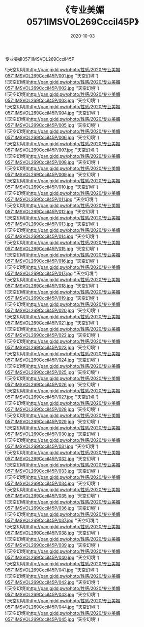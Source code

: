 ﻿---
layout: post
title:  《专业美媚0571IMSVOL269Cccil45P》
date:   2020-10-03
img: http://pan.gjdd.pw/photo/性感/2020/专业美媚0571IMSVOL269Cccil45P/000.jpg
categories: [美女, 性感, 泳衣]
---

专业美媚0571IMSVOL269Cccil45P



![天空幻境](http://pan.gjdd.pw/photo/性感/2020/专业美媚0571IMSVOL269Cccil45P/001.jpg ''天空幻境'') <br>
![天空幻境](http://pan.gjdd.pw/photo/性感/2020/专业美媚0571IMSVOL269Cccil45P/002.jpg ''天空幻境'') <br>
![天空幻境](http://pan.gjdd.pw/photo/性感/2020/专业美媚0571IMSVOL269Cccil45P/003.jpg ''天空幻境'') <br>
![天空幻境](http://pan.gjdd.pw/photo/性感/2020/专业美媚0571IMSVOL269Cccil45P/004.jpg ''天空幻境'') <br>
![天空幻境](http://pan.gjdd.pw/photo/性感/2020/专业美媚0571IMSVOL269Cccil45P/005.jpg ''天空幻境'') <br>
![天空幻境](http://pan.gjdd.pw/photo/性感/2020/专业美媚0571IMSVOL269Cccil45P/006.jpg ''天空幻境'') <br>
![天空幻境](http://pan.gjdd.pw/photo/性感/2020/专业美媚0571IMSVOL269Cccil45P/007.jpg ''天空幻境'') <br>
![天空幻境](http://pan.gjdd.pw/photo/性感/2020/专业美媚0571IMSVOL269Cccil45P/008.jpg ''天空幻境'') <br>
![天空幻境](http://pan.gjdd.pw/photo/性感/2020/专业美媚0571IMSVOL269Cccil45P/009.jpg ''天空幻境'') <br>
![天空幻境](http://pan.gjdd.pw/photo/性感/2020/专业美媚0571IMSVOL269Cccil45P/010.jpg ''天空幻境'') <br>
![天空幻境](http://pan.gjdd.pw/photo/性感/2020/专业美媚0571IMSVOL269Cccil45P/011.jpg ''天空幻境'') <br>
![天空幻境](http://pan.gjdd.pw/photo/性感/2020/专业美媚0571IMSVOL269Cccil45P/012.jpg ''天空幻境'') <br>
![天空幻境](http://pan.gjdd.pw/photo/性感/2020/专业美媚0571IMSVOL269Cccil45P/013.jpg ''天空幻境'') <br>
![天空幻境](http://pan.gjdd.pw/photo/性感/2020/专业美媚0571IMSVOL269Cccil45P/014.jpg ''天空幻境'') <br>
![天空幻境](http://pan.gjdd.pw/photo/性感/2020/专业美媚0571IMSVOL269Cccil45P/015.jpg ''天空幻境'') <br>
![天空幻境](http://pan.gjdd.pw/photo/性感/2020/专业美媚0571IMSVOL269Cccil45P/016.jpg ''天空幻境'') <br>
![天空幻境](http://pan.gjdd.pw/photo/性感/2020/专业美媚0571IMSVOL269Cccil45P/017.jpg ''天空幻境'') <br>
![天空幻境](http://pan.gjdd.pw/photo/性感/2020/专业美媚0571IMSVOL269Cccil45P/018.jpg ''天空幻境'') <br>
![天空幻境](http://pan.gjdd.pw/photo/性感/2020/专业美媚0571IMSVOL269Cccil45P/019.jpg ''天空幻境'') <br>
![天空幻境](http://pan.gjdd.pw/photo/性感/2020/专业美媚0571IMSVOL269Cccil45P/020.jpg ''天空幻境'') <br>
![天空幻境](http://pan.gjdd.pw/photo/性感/2020/专业美媚0571IMSVOL269Cccil45P/021.jpg ''天空幻境'') <br>
![天空幻境](http://pan.gjdd.pw/photo/性感/2020/专业美媚0571IMSVOL269Cccil45P/022.jpg ''天空幻境'') <br>
![天空幻境](http://pan.gjdd.pw/photo/性感/2020/专业美媚0571IMSVOL269Cccil45P/023.jpg ''天空幻境'') <br>
![天空幻境](http://pan.gjdd.pw/photo/性感/2020/专业美媚0571IMSVOL269Cccil45P/024.jpg ''天空幻境'') <br>
![天空幻境](http://pan.gjdd.pw/photo/性感/2020/专业美媚0571IMSVOL269Cccil45P/025.jpg ''天空幻境'') <br>
![天空幻境](http://pan.gjdd.pw/photo/性感/2020/专业美媚0571IMSVOL269Cccil45P/026.jpg ''天空幻境'') <br>
![天空幻境](http://pan.gjdd.pw/photo/性感/2020/专业美媚0571IMSVOL269Cccil45P/027.jpg ''天空幻境'') <br>
![天空幻境](http://pan.gjdd.pw/photo/性感/2020/专业美媚0571IMSVOL269Cccil45P/028.jpg ''天空幻境'') <br>
![天空幻境](http://pan.gjdd.pw/photo/性感/2020/专业美媚0571IMSVOL269Cccil45P/029.jpg ''天空幻境'') <br>
![天空幻境](http://pan.gjdd.pw/photo/性感/2020/专业美媚0571IMSVOL269Cccil45P/030.jpg ''天空幻境'') <br>
![天空幻境](http://pan.gjdd.pw/photo/性感/2020/专业美媚0571IMSVOL269Cccil45P/031.jpg ''天空幻境'') <br>
![天空幻境](http://pan.gjdd.pw/photo/性感/2020/专业美媚0571IMSVOL269Cccil45P/032.jpg ''天空幻境'') <br>
![天空幻境](http://pan.gjdd.pw/photo/性感/2020/专业美媚0571IMSVOL269Cccil45P/033.jpg ''天空幻境'') <br>
![天空幻境](http://pan.gjdd.pw/photo/性感/2020/专业美媚0571IMSVOL269Cccil45P/034.jpg ''天空幻境'') <br>
![天空幻境](http://pan.gjdd.pw/photo/性感/2020/专业美媚0571IMSVOL269Cccil45P/035.jpg ''天空幻境'') <br>
![天空幻境](http://pan.gjdd.pw/photo/性感/2020/专业美媚0571IMSVOL269Cccil45P/036.jpg ''天空幻境'') <br>
![天空幻境](http://pan.gjdd.pw/photo/性感/2020/专业美媚0571IMSVOL269Cccil45P/037.jpg ''天空幻境'') <br>
![天空幻境](http://pan.gjdd.pw/photo/性感/2020/专业美媚0571IMSVOL269Cccil45P/038.jpg ''天空幻境'') <br>
![天空幻境](http://pan.gjdd.pw/photo/性感/2020/专业美媚0571IMSVOL269Cccil45P/039.jpg ''天空幻境'') <br>
![天空幻境](http://pan.gjdd.pw/photo/性感/2020/专业美媚0571IMSVOL269Cccil45P/040.jpg ''天空幻境'') <br>
![天空幻境](http://pan.gjdd.pw/photo/性感/2020/专业美媚0571IMSVOL269Cccil45P/041.jpg ''天空幻境'') <br>
![天空幻境](http://pan.gjdd.pw/photo/性感/2020/专业美媚0571IMSVOL269Cccil45P/042.jpg ''天空幻境'') <br>
![天空幻境](http://pan.gjdd.pw/photo/性感/2020/专业美媚0571IMSVOL269Cccil45P/043.jpg ''天空幻境'') <br>
![天空幻境](http://pan.gjdd.pw/photo/性感/2020/专业美媚0571IMSVOL269Cccil45P/044.jpg ''天空幻境'') <br>
![天空幻境](http://pan.gjdd.pw/photo/性感/2020/专业美媚0571IMSVOL269Cccil45P/045.jpg ''天空幻境'') <br>